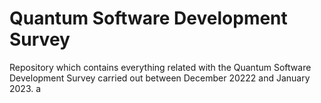 # Quantum Software Development Survey
Repository which contains everything related with the Quantum Software Development Survey carried out between December 20222 and January 2023. a 

